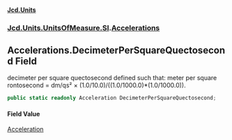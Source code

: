 #### [Jcd.Units](index.md 'index')
### [Jcd.Units.UnitsOfMeasure.SI](Jcd.Units.UnitsOfMeasure.SI.md 'Jcd.Units.UnitsOfMeasure.SI').[Accelerations](Accelerations.md 'Jcd.Units.UnitsOfMeasure.SI.Accelerations')

## Accelerations.DecimeterPerSquareQuectosecond Field

decimeter per square quectosecond defined such that: meter per square rontosecond = dm/qs² ×
(1.0/10.0)/((1.0/1000.0)*(1.0/1000.0)).

```csharp
public static readonly Acceleration DecimeterPerSquareQuectosecond;
```

#### Field Value
[Acceleration](Acceleration.md 'Jcd.Units.UnitTypes.Acceleration')